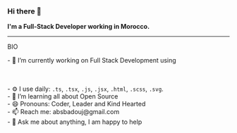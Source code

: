 ### Hi there 👋

<strong>I'm a Full-Stack Developer working in Morocco.</strong>

<hr/>

BIO
<div style="display: 'flex'; align-items: 'center'; margin-bottom: '15px';">
<p style="margin-bottom: '30px'">- 🔭 I’m currently working on Full Stack Development using </p>
<br><br>
- ⚙️ I use daily: <code>.ts</code>, <code>.tsx</code>, <code>.js</code>, <code>.jsx</code>, <code>.html</code>, <code>.scss</code>, <code>.svg</code>.<br>
- 🌱 I’m learning all about Open Source<br>
- 😄 Pronouns: Coder, Leader and Kind Hearted<br>
- 📫 Reach me: absbadouj@gmail.com<br>
- 💬 Ask me about anything, I am happy to help<br>
